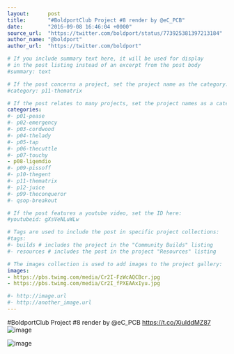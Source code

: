 ```yaml
---
layout:      post
title:       "#BoldportClub Project #8 render by @eC_PCB"
date:        "2016-09-08 16:46:04 +0000"
source_url:  "https://twitter.com/boldport/status/773925381397213184"
author_name: "@boldport"
author_url:  "https://twitter.com/boldport"

# If you include summary text here, it will be used for display
# in the post listing instead of an excerpt from the post body
#summary: text

# If the post concerns a project, set the project name as the category:
#category: p11-thematrix

# If the post relates to many projects, set the project names as a categories array:
categories:
#- p01-pease
#- p02-emergency
#- p03-cordwood
#- p04-thelady
#- p05-tap
#- p06-thecuttle
#- p07-touchy
- p08-ligemdio
#- p09-pissoff
#- p10-thegent
#- p11-thematrix
#- p12-juice
#- p99-theconqueror
#- qsop-breakout

# If the post features a youtube video, set the ID here:
#youtubeid: gXsVeNLuWLw

# Tags are used to include the post in specific project collections:
#tags:
#- builds # includes the project in the "Community Builds" listing
#- resources # includes the post in the project "Resources" listing

# The images collection is used to add images to the project gallery:
images:
- https://pbs.twimg.com/media/Cr2I-FzWcAQCBcr.jpg
- https://pbs.twimg.com/media/Cr2I_fPXEAAxIyu.jpg

#- http://image.url
#- http://another_image.url
---
```


#BoldportClub Project #8 render by @eC_PCB https://t.co/XiuIddMZ87
![image](https://pbs.twimg.com/media/Cr2I-FzWcAQCBcr.jpg)

![image](https://pbs.twimg.com/media/Cr2I_fPXEAAxIyu.jpg)


